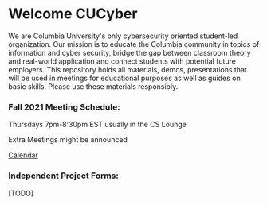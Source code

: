 # Welcome CUCyber
We are Columbia University's only cybersecurity oriented student-led organization. Our mission is to educate the Columbia community in topics of information and cyber security, bridge the gap between classroom theory and real-world application and connect students with potential future employers.
This repository holds all materials, demos, presentations that will be used in meetings for educational purposes as well as guides on basic skills. Please use these materials responsibly.

### Fall 2021 Meeting Schedule:
Thursdays 7pm-8:30pm EST usually in the CS Lounge

Extra Meetings might be announced

[Calendar](https://calendar.google.com/calendar/u/1?cid=Y29sdW1iaWEuZWR1XzZrNTVsMWMxcTg3MGlobnZncWtlNnQwMW5rQGdyb3VwLmNhbGVuZGFyLmdvb2dsZS5jb20)

### Independent Project Forms:

[TODO]
